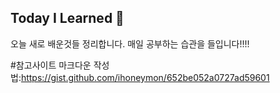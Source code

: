 ## Today I Learned 🙈
오늘 새로 배운것들 정리합니다. 
매일 공부하는 습관을 들입니다!!!!


#참고사이트
마크다운 작성법:<https://gist.github.com/ihoneymon/652be052a0727ad59601> 
